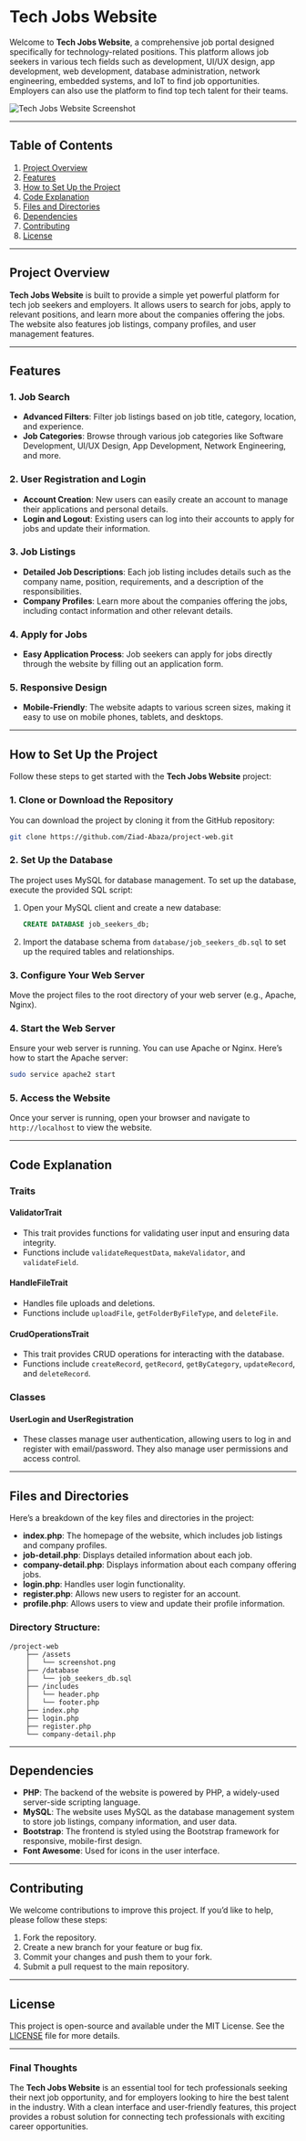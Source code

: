# Tech Jobs Website

Welcome to **Tech Jobs Website**, a comprehensive job portal designed specifically for technology-related positions. This platform allows job seekers in various tech fields such as development, UI/UX design, app development, web development, database administration, network engineering, embedded systems, and IoT to find job opportunities. Employers can also use the platform to find top tech talent for their teams.

![Tech Jobs Website Screenshot](screenshots/screenshot.jpeg)

---

## Table of Contents

1. [Project Overview](#project-overview)
2. [Features](#features)
3. [How to Set Up the Project](#how-to-set-up-the-project)
4. [Code Explanation](#code-explanation)
5. [Files and Directories](#files-and-directories)
6. [Dependencies](#dependencies)
7. [Contributing](#contributing)
8. [License](#license)

---

## Project Overview

**Tech Jobs Website** is built to provide a simple yet powerful platform for tech job seekers and employers. It allows users to search for jobs, apply to relevant positions, and learn more about the companies offering the jobs. The website also features job listings, company profiles, and user management features.

---

## Features

### 1. **Job Search**
   - **Advanced Filters**: Filter job listings based on job title, category, location, and experience.
   - **Job Categories**: Browse through various job categories like Software Development, UI/UX Design, App Development, Network Engineering, and more.

### 2. **User Registration and Login**
   - **Account Creation**: New users can easily create an account to manage their applications and personal details.
   - **Login and Logout**: Existing users can log into their accounts to apply for jobs and update their information.

### 3. **Job Listings**
   - **Detailed Job Descriptions**: Each job listing includes details such as the company name, position, requirements, and a description of the responsibilities.
   - **Company Profiles**: Learn more about the companies offering the jobs, including contact information and other relevant details.

### 4. **Apply for Jobs**
   - **Easy Application Process**: Job seekers can apply for jobs directly through the website by filling out an application form.

### 5. **Responsive Design**
   - **Mobile-Friendly**: The website adapts to various screen sizes, making it easy to use on mobile phones, tablets, and desktops.

---

## How to Set Up the Project

Follow these steps to get started with the **Tech Jobs Website** project:

### 1. Clone or Download the Repository

You can download the project by cloning it from the GitHub repository:

```bash
git clone https://github.com/Ziad-Abaza/project-web.git
```

### 2. Set Up the Database

The project uses MySQL for database management. To set up the database, execute the provided SQL script:

1. Open your MySQL client and create a new database:
   
   ```sql
   CREATE DATABASE job_seekers_db;
   ```

2. Import the database schema from `database/job_seekers_db.sql` to set up the required tables and relationships.

### 3. Configure Your Web Server

Move the project files to the root directory of your web server (e.g., Apache, Nginx).

### 4. Start the Web Server

Ensure your web server is running. You can use Apache or Nginx. Here’s how to start the Apache server:

```bash
sudo service apache2 start
```

### 5. Access the Website

Once your server is running, open your browser and navigate to `http://localhost` to view the website.

---

## Code Explanation

### Traits

#### ValidatorTrait

- This trait provides functions for validating user input and ensuring data integrity.
- Functions include `validateRequestData`, `makeValidator`, and `validateField`.

#### HandleFileTrait

- Handles file uploads and deletions.
- Functions include `uploadFile`, `getFolderByFileType`, and `deleteFile`.

#### CrudOperationsTrait

- This trait provides CRUD operations for interacting with the database.
- Functions include `createRecord`, `getRecord`, `getByCategory`, `updateRecord`, and `deleteRecord`.

### Classes

#### UserLogin and UserRegistration

- These classes manage user authentication, allowing users to log in and register with email/password. They also manage user permissions and access control.

---

## Files and Directories

Here’s a breakdown of the key files and directories in the project:

- **index.php**: The homepage of the website, which includes job listings and company profiles.
- **job-detail.php**: Displays detailed information about each job.
- **company-detail.php**: Displays information about each company offering jobs.
- **login.php**: Handles user login functionality.
- **register.php**: Allows new users to register for an account.
- **profile.php**: Allows users to view and update their profile information.

### Directory Structure:

```
/project-web
    ├── /assets
    │   └── screenshot.png
    ├── /database
    │   └── job_seekers_db.sql
    ├── /includes
    │   └── header.php
    │   └── footer.php
    ├── index.php
    ├── login.php
    ├── register.php
    └── company-detail.php
```

---

## Dependencies

- **PHP**: The backend of the website is powered by PHP, a widely-used server-side scripting language.
- **MySQL**: The website uses MySQL as the database management system to store job listings, company information, and user data.
- **Bootstrap**: The frontend is styled using the Bootstrap framework for responsive, mobile-first design.
- **Font Awesome**: Used for icons in the user interface.

---

## Contributing

We welcome contributions to improve this project. If you’d like to help, please follow these steps:

1. Fork the repository.
2. Create a new branch for your feature or bug fix.
3. Commit your changes and push them to your fork.
4. Submit a pull request to the main repository.

---

## License

This project is open-source and available under the MIT License. See the [LICENSE](LICENSE) file for more details.

---

### Final Thoughts

The **Tech Jobs Website** is an essential tool for tech professionals seeking their next job opportunity, and for employers looking to hire the best talent in the industry. With a clean interface and user-friendly features, this project provides a robust solution for connecting tech professionals with exciting career opportunities.

